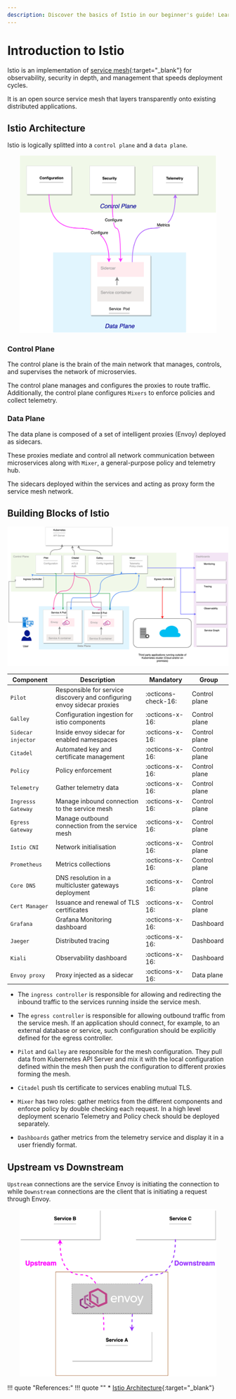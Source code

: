 ```yaml
---
description: Discover the basics of Istio in our beginner's guide! Learn how Istio simplifies managing microservices and enhances communication.
---
```


# Introduction to Istio

Istio is an implementation of [service mesh]{:target="_blank"} for observability, security in depth, and management that speeds deployment cycles.

It is an open source service mesh that layers transparently onto existing distributed applications.


## Istio Architecture

Istio is logically splitted into a `control plane` and a `data plane`.

<p align="center">
    <img src="../../../assets/eks-course-images/service-mesh/servicemesh-highlevel-architecture.png" alt="Architecture of Service Mesh" loading="lazy" width="450" />
</p>

### Control Plane

The control plane is the brain of the main network that manages, controls, and supervises the network of microservies.

The control plane manages and configures the proxies to route traffic. Additionally, the control plane configures `Mixers` to enforce policies and collect telemetry.


### Data Plane

The data plane is composed of a set of intelligent proxies (Envoy) deployed as sidecars.

These proxies mediate and control all network communication between microservices along with `Mixer`, a general-purpose policy and telemetry hub.

The sidecars deployed within the services and acting as proxy form the service mesh network.


## Building Blocks of Istio

<p align="center">
    <img src="../../../assets/eks-course-images/service-mesh/istio-components-interaction.png" alt="Istio Components Interaction" loading="lazy" />
</p>


| Component | Description | Mandatory | Group |
|-----------|-------------|-----------|-------|
| <a>`Pilot`</a> | Responsible for service discovery and configuring envoy sidecar proxies | :octicons-check-16: | Control plane |
| <a>`Galley`</a> | Configuration ingestion for istio components | :octicons-x-16: | Control plane |
| <a>`Sidecar injector`</a> | Inside envoy sidecar for enabled namespaces | :octicons-x-16: | Control plane |
| <a>`Citadel`</a> | Automated key and certificate management | :octicons-x-16: | Control plane |
| <a>`Policy`</a> | Policy enforcement | :octicons-x-16: | Control plane |
| <a>`Telemetry`</a> | Gather telemetry data | :octicons-x-16: | Control plane |
| <a>`Ingresss Gateway`</a> | Manage inbound connection to the service mesh | :octicons-x-16: | Control plane |
| <a>`Egress Gateway`</a> | Manage outbound connection from the service mesh | :octicons-x-16: | Control plane |
| <a>`Istio CNI`</a> | Network initialisation | :octicons-x-16: | Control plane |
| <a>`Prometheus`</a> | Metrics collections | :octicons-x-16: | Control plane |
| <a>`Core DNS`</a> | DNS resolution in a multicluster gateways deployment | :octicons-x-16: | Control plane |
| <a>`Cert Manager`</a> | Issuance and renewal of TLS certificates | :octicons-x-16: | Control plane |
| <a>`Grafana`</a> | Grafana	Monitoring dashboard | :octicons-x-16: | Dashboard |
| <a>`Jaeger`</a> | Distributed tracing | :octicons-x-16: | Dashboard |
| <a>`Kiali`</a> | Observability dashboard | :octicons-x-16: | Dashboard |
| <a>`Envoy proxy`</a> | Proxy injected as a sidecar | :octicons-x-16: | Data plane |


- The `ingress controller` is responsible for allowing and redirecting the inbound traffic to the services running inside the service mesh.

- The `egress controller` is responsible for allowing outbound traffic from the service mesh. If an application should connect, for example, to an external database or service, such configuration should be explicitly defined for the egress controller.

- `Pilot` and `Galley` are responsible for the mesh configuration. They pull data from Kubernetes API Server and mix it with the local configuration defined within the mesh then push the configuration to different proxies forming the mesh.

- `Citadel` push tls certificate to services enabling mutual TLS.

- `Mixer` has two roles: gather metrics from the different components and enforce policy by double checking each request. In a high level deployment scenario Telemetry and Policy check should be deployed separately.

- `Dashboards` gather metrics from the telemetry service and display it in a user friendly format.


## Upstream vs Downstream

`Upstream` connections are the service Envoy is initiating the connection to while `Downstream` connections are the client that is initiating a request through Envoy.

<p align="center">
    <img src="../../../assets/eks-course-images/service-mesh/istio-upstream-downstream.png" alt="Istio Upstream vs Downstream" loading="lazy" width="450" />
</p>



!!! quote "References:"
    !!! quote ""
        * [Istio Architecture]{:target="_blank"}


<!-- Hyperlinks -->
[service mesh]: https://kloudkoncepts.com/kubernetes-on-eks/service-mesh/introduction-to-service-mesh/
[Istio Architecture]: https://www.istioworkshop.io/03-servicemesh-overview/istio-architecture/